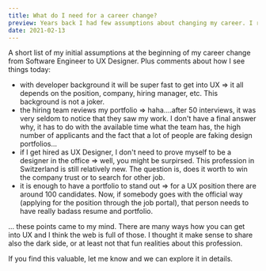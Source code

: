 ```yaml
---
title: What do I need for a career change?
preview: Years back I had few assumptions about changing my career. I revisited and evaluated those assumptions.
date: 2021-02-13
---
```


A short list of my initial assumptions at the beginning of my career change from Software Engineer to UX Designer. Plus comments about how I see things today:

- with developer background it will be super fast to get into UX => it all depends on the position, company, hiring manager, etc. This background is not a joker.
- the hiring team reviews my portfolio => haha....after 50 interviews, it was very seldom to notice that they saw my work. I don't have a final answer why, it has to do with the available time what the team has, the high number of applicants and the fact that a lot of people are faking design portfolios...
- if I get hired as UX Designer, I don't need to prove myself to be a designer in the office => well, you might be surpirsed. This profession in Switzerland is still relatively new. The question is, does it worth to win the company trust or to search for other job.
- it is enough to have a portfolio to stand out => for a UX position there are around 100 candidates. Now, if somebody goes with the official way (applying for the position through the job portal), that person needs to have really badass resume and portfolio.

... these points came to my mind. There are many ways how you can get into UX and I think the web is full of those. I thought it make sense to share also the dark side, or at least not that fun realities about this profession.

If you find this valuable, let me know and we can explore it in details.
